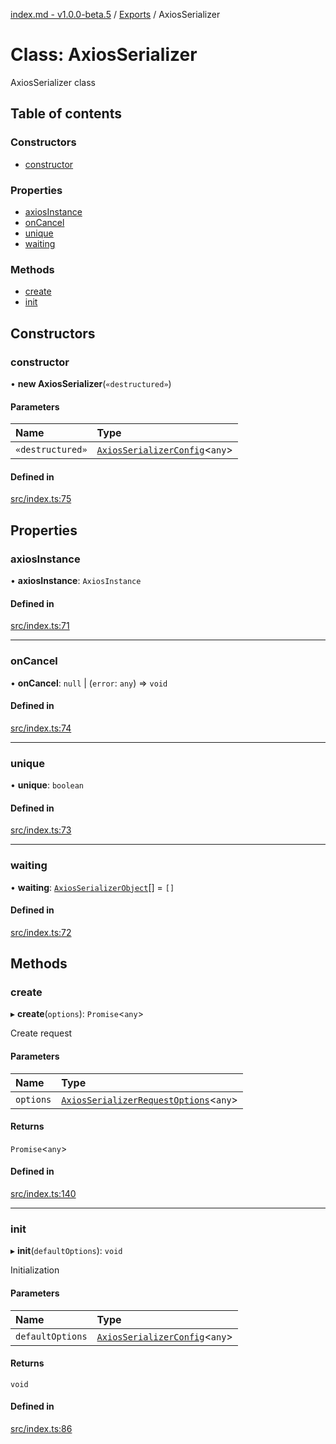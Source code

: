 [index.md - v1.0.0-beta.5](../README.md) / [Exports](../modules.md) / AxiosSerializer

# Class: AxiosSerializer

AxiosSerializer class

## Table of contents

### Constructors

- [constructor](AxiosSerializer.md#constructor)

### Properties

- [axiosInstance](AxiosSerializer.md#axiosinstance)
- [onCancel](AxiosSerializer.md#oncancel)
- [unique](AxiosSerializer.md#unique)
- [waiting](AxiosSerializer.md#waiting)

### Methods

- [create](AxiosSerializer.md#create)
- [init](AxiosSerializer.md#init)

## Constructors

### constructor

• **new AxiosSerializer**(`«destructured»`)

#### Parameters

| Name             | Type                                                                      |
| :--------------- | :------------------------------------------------------------------------ |
| `«destructured»` | [`AxiosSerializerConfig`](../interfaces/AxiosSerializerConfig.md)<`any`\> |

#### Defined in

[src/index.ts:75](https://github.com/saqqdy/axios-serializer/blob/d164afd/src/index.ts#L75)

## Properties

### axiosInstance

• **axiosInstance**: `AxiosInstance`

#### Defined in

[src/index.ts:71](https://github.com/saqqdy/axios-serializer/blob/d164afd/src/index.ts#L71)

---

### onCancel

• **onCancel**: `null` \| (`error`: `any`) => `void`

#### Defined in

[src/index.ts:74](https://github.com/saqqdy/axios-serializer/blob/d164afd/src/index.ts#L74)

---

### unique

• **unique**: `boolean`

#### Defined in

[src/index.ts:73](https://github.com/saqqdy/axios-serializer/blob/d164afd/src/index.ts#L73)

---

### waiting

• **waiting**: [`AxiosSerializerObject`](../interfaces/AxiosSerializerObject.md)[] = `[]`

#### Defined in

[src/index.ts:72](https://github.com/saqqdy/axios-serializer/blob/d164afd/src/index.ts#L72)

## Methods

### create

▸ **create**(`options`): `Promise`<`any`\>

Create request

#### Parameters

| Name      | Type                                                                                      |
| :-------- | :---------------------------------------------------------------------------------------- |
| `options` | [`AxiosSerializerRequestOptions`](../interfaces/AxiosSerializerRequestOptions.md)<`any`\> |

#### Returns

`Promise`<`any`\>

#### Defined in

[src/index.ts:140](https://github.com/saqqdy/axios-serializer/blob/d164afd/src/index.ts#L140)

---

### init

▸ **init**(`defaultOptions`): `void`

Initialization

#### Parameters

| Name             | Type                                                                      |
| :--------------- | :------------------------------------------------------------------------ |
| `defaultOptions` | [`AxiosSerializerConfig`](../interfaces/AxiosSerializerConfig.md)<`any`\> |

#### Returns

`void`

#### Defined in

[src/index.ts:86](https://github.com/saqqdy/axios-serializer/blob/d164afd/src/index.ts#L86)
